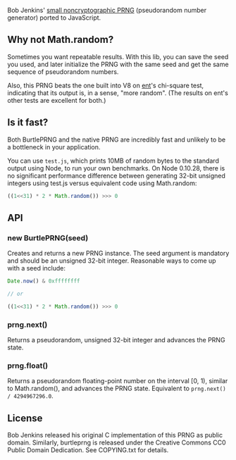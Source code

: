 Bob Jenkins' [small noncryptographic
PRNG](http://www.burtleburtle.net/bob/rand/smallprng.html)
(pseudorandom number generator) ported to JavaScript.


## Why not Math.random?

Sometimes you want repeatable results. With this lib, you can save the
seed you used, and later initialize the PRNG with the same seed and
get the same sequence of pseudorandom numbers.

Also, this PRNG beats the one built into V8 on
[ent](http://www.fourmilab.ch/random/)'s chi-square test, indicating
that its output is, in a sense, "more random". (The results on ent's
other tests are excellent for both.)


## Is it fast?

Both BurtlePRNG and the native PRNG are incredibly fast and unlikely
to be a bottleneck in your application.

You can use `test.js`, which prints 10MB of random bytes to the
standard output using Node, to run your own benchmarks. On Node
0.10.28, there is no significant performance difference between
generating 32-bit unsigned integers using test.js versus equivalent
code using Math.random:

```javascript
((1<<31) * 2 * Math.random()) >>> 0
```


## API

### new BurtlePRNG(seed)

Creates and returns a new PRNG instance. The seed argument is
mandatory and should be an unsigned 32-bit integer. Reasonable ways to
come up with a seed include:

```javascript
Date.now() & 0xffffffff

// or

((1<<31) * 2 * Math.random()) >>> 0
```

### prng.next()

Returns a pseudorandom, unsigned 32-bit integer and advances the PRNG
state.

### prng.float()

Returns a pseudorandom floating-point number on the interval [0, 1),
similar to Math.random(), and advances the PRNG state. Equivalent to
`prng.next() / 4294967296.0`.


## License

Bob Jenkins released his original C implementation of this PRNG as
public domain. Similarly, burtleprng is released under the Creative
Commons CC0 Public Domain Dedication. See COPYING.txt for details.
